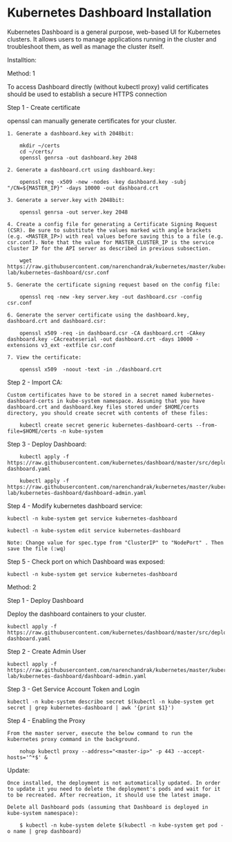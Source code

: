 # Kubernetes Dashboard Installation

Kubernetes Dashboard is a general purpose, web-based UI for Kubernetes clusters. It allows users to manage applications running in the cluster and troubleshoot them, as well as manage the cluster itself.

Installtion:

Method: 1

To access Dashboard directly (without kubectl proxy) valid certificates should be used to establish a secure HTTPS connection

Step 1 - Create certificate

openssl can manually generate certificates for your cluster.

    1. Generate a dashboard.key with 2048bit:

        mkdir ~/certs
        cd ~/certs/
        openssl genrsa -out dashboard.key 2048

    2. Generate a dashboard.crt using dashboard.key:

        openssl req -x509 -new -nodes -key dashboard.key -subj "/CN=${MASTER_IP}" -days 10000 -out dashboard.crt

    3. Generate a server.key with 2048bit:

        openssl genrsa -out server.key 2048

    4. Create a config file for generating a Certificate Signing Request (CSR). Be sure to substitute the values marked with angle brackets (e.g. <MASTER_IP>) with real values before saving this to a file (e.g. csr.conf). Note that the value for MASTER_CLUSTER_IP is the service cluster IP for the API server as described in previous subsection.

        wget https://raw.githubusercontent.com/narenchandrak/kubernetes/master/kubernetes-lab/kubernetes-dashboard/csr.conf

    5. Generate the certificate signing request based on the config file:

        openssl req -new -key server.key -out dashboard.csr -config csr.conf

    6. Generate the server certificate using the dashboard.key, dashboard.crt and dashboard.csr:

        openssl x509 -req -in dashboard.csr -CA dashboard.crt -CAkey dashboard.key -CAcreateserial -out dashboard.crt -days 10000 -extensions v3_ext -extfile csr.conf

    7. View the certificate:

        openssl x509  -noout -text -in ./dashboard.crt

Step 2 - Import CA:

    Custom certificates have to be stored in a secret named kubernetes-dashboard-certs in kube-system namespace. Assuming that you have dashboard.crt and dashboard.key files stored under $HOME/certs directory, you should create secret with contents of these files:

        kubectl create secret generic kubernetes-dashboard-certs --from-file=$HOME/certs -n kube-system

Step 3 - Deploy Dashboard:

        kubectl apply -f https://raw.githubusercontent.com/kubernetes/dashboard/master/src/deploy/alternative/kubernetes-dashboard.yaml

        kubectl apply -f https://raw.githubusercontent.com/narenchandrak/kubernetes/master/kubernetes-lab/kubernetes-dashboard/dashboard-admin.yaml

Step 4 - Modify kubernetes dashboard service:

    kubectl -n kube-system get service kubernetes-dashboard

    kubectl -n kube-system edit service kubernetes-dashboard

    Note: Change value for spec.type from "ClusterIP" to "NodePort" . Then save the file (:wq)

Step 5 - Check port on which Dashboard was exposed:

    kubectl -n kube-system get service kubernetes-dashboard

Method: 2

Step 1 - Deploy Dashboard

Deploy the dashboard containers to your cluster.

    kubectl apply -f https://raw.githubusercontent.com/kubernetes/dashboard/master/src/deploy/recommended/kubernetes-dashboard.yaml

Step 2 - Create Admin User

    kubectl apply -f https://raw.githubusercontent.com/narenchandrak/kubernetes/master/kubernetes-lab/kubernetes-dashboard/dashboard-admin.yaml

Step 3 - Get Service Account Token and Login

    kubectl -n kube-system describe secret $(kubectl -n kube-system get secret | grep kubernetes-dashboard | awk '{print $1}')

Step 4 - Enabling the Proxy

    From the master server, execute the below command to run the kubernetes proxy command in the background.

        nohup kubectl proxy --address="<master-ip>" -p 443 --accept-hosts='^*$' &

Update:

    Once installed, the deployment is not automatically updated. In order to update it you need to delete the deployment's pods and wait for it to be recreated. After recreation, it should use the latest image.

    Delete all Dashboard pods (assuming that Dashboard is deployed in kube-system namespace):

        $ kubectl -n kube-system delete $(kubectl -n kube-system get pod -o name | grep dashboard)
